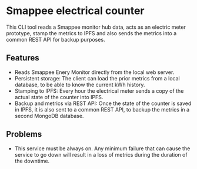 # Smappee electrical counter
This CLI tool reads a Smappee monitor hub data, acts as an electric meter prototype, stamp the metrics to IPFS and also sends the metrics into a common REST API for backup purposes.

## Features
- Reads Smappee Enery Monitor directly from the local web server.
- Persistent storage: The client can load the prior metrics from a local database, to be able to know the current kWh history.
- Stamping to IPFS: Every hour the electrical meter sends a copy of the actual state of the counter into IPFS.
- Backup and metrics via REST API: Once the state of the counter is saved in IPFS, it is also sent to a common REST API, to backup the metrics in a second MongoDB database.

## Problems
- This service must be always on. Any minimum failure that can cause the service to go down will result in a loss of metrics during the duration of the downtime.